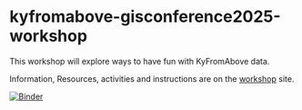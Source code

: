 # kyfromabove-gisconference2025-workshop
This workshop will explore ways to have fun with KyFromAbove data.

Information, Resources, activities and instructions are on the [workshop](https://ianhorn.github.io/kyfromabove-gisconference2025-workshop/) site. 

[![Binder](https://gesis.mybinder.org/badge_logo.svg)](https://gesis.mybinder.org/v2/gh/ianhorn/kyfromabove-gisconference2025-workshop/main?urlpath=%2Fdoc%2Ftree%2Fnotebooks%2Fworkshop-exercise.ipynb)


